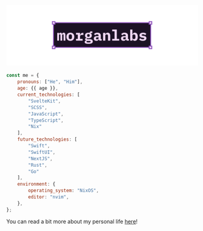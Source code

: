 [![GitHub Profile README banner that reads "morganlabs"](./.github/assets/banner.png)](https://morganlabs.dev)

```js
const me = {
    pronouns: ["He", "Him"],
    age: {{ age }},
    current_technologies: [
        "SvelteKit",
        "SCSS",
        "JavaScript",
        "TypeScript",
        "Nix"
    ],
    future_technologies: [
        "Swift",
        "SwiftUI",
        "NextJS",
        "Rust",
        "Go"
    ],
    environment: {
        operating_system: "NixOS",
        editor: "nvim",
    },
};
```

You can read a bit more about my personal life [here](./ABOUT_ME.md)!
